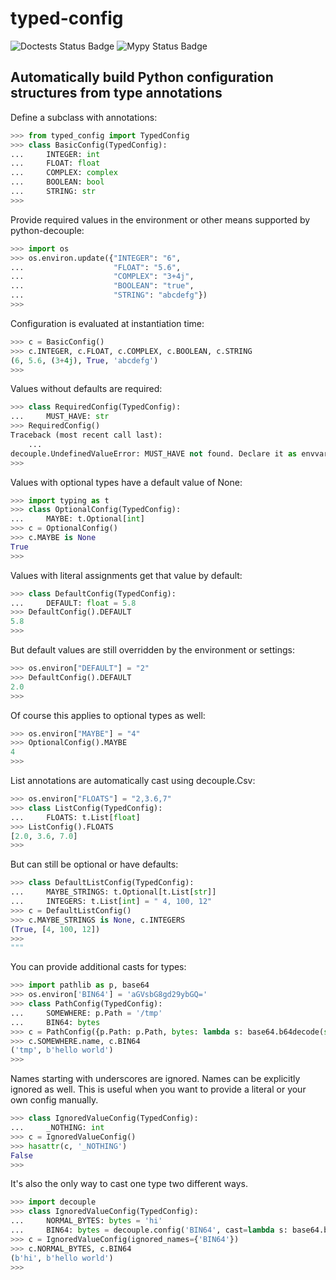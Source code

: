 # typed-config 

![Doctests Status Badge](https://github.com/kojiromike/typed-config/workflows/doctests/badge.svg)
![Mypy Status Badge](https://github.com/kojiromike/typed-config/workflows/mypy/badge.svg)

## Automatically build Python configuration structures from type annotations

Define a subclass with annotations:

```python
>>> from typed_config import TypedConfig
>>> class BasicConfig(TypedConfig):
...     INTEGER: int
...     FLOAT: float
...     COMPLEX: complex
...     BOOLEAN: bool
...     STRING: str
>>>
```

Provide required values in the environment or other means supported by python-decouple:

```python
>>> import os
>>> os.environ.update({"INTEGER": "6",
...                    "FLOAT": "5.6",
...                    "COMPLEX": "3+4j",
...                    "BOOLEAN": "true",
...                    "STRING": "abcdefg"})
>>>
```

Configuration is evaluated at instantiation time:

```python
>>> c = BasicConfig()
>>> c.INTEGER, c.FLOAT, c.COMPLEX, c.BOOLEAN, c.STRING
(6, 5.6, (3+4j), True, 'abcdefg')
>>>
```

Values without defaults are required:

```python
>>> class RequiredConfig(TypedConfig):
...     MUST_HAVE: str
>>> RequiredConfig()
Traceback (most recent call last):
    ...
decouple.UndefinedValueError: MUST_HAVE not found. Declare it as envvar or define a default value.
>>>
```

Values with optional types have a default value of None:

```python
>>> import typing as t
>>> class OptionalConfig(TypedConfig):
...     MAYBE: t.Optional[int]
>>> c = OptionalConfig()
>>> c.MAYBE is None
True
>>>
```

Values with literal assignments get that value by default:

```python
>>> class DefaultConfig(TypedConfig):
...     DEFAULT: float = 5.8
>>> DefaultConfig().DEFAULT
5.8
>>>
```

But default values are still overridden by the environment or settings:

```python
>>> os.environ["DEFAULT"] = "2"
>>> DefaultConfig().DEFAULT
2.0
>>>
```

Of course this applies to optional types as well:

```python
>>> os.environ["MAYBE"] = "4"
>>> OptionalConfig().MAYBE
4
>>>
```

List annotations are automatically cast using decouple.Csv:

```python
>>> os.environ["FLOATS"] = "2,3.6,7"
>>> class ListConfig(TypedConfig):
...     FLOATS: t.List[float]
>>> ListConfig().FLOATS
[2.0, 3.6, 7.0]
>>>
```

But can still be optional or have defaults:

```python
>>> class DefaultListConfig(TypedConfig):
...     MAYBE_STRINGS: t.Optional[t.List[str]]
...     INTEGERS: t.List[int] = " 4, 100, 12"
>>> c = DefaultListConfig()
>>> c.MAYBE_STRINGS is None, c.INTEGERS
(True, [4, 100, 12])
>>>
"""
```

You can provide additional casts for types:

```python
>>> import pathlib as p, base64
>>> os.environ['BIN64'] = 'aGVsbG8gd29ybGQ='
>>> class PathConfig(TypedConfig):
...     SOMEWHERE: p.Path = '/tmp'
...     BIN64: bytes
>>> c = PathConfig({p.Path: p.Path, bytes: lambda s: base64.b64decode(str.encode(s))})
>>> c.SOMEWHERE.name, c.BIN64
('tmp', b'hello world')
>>>
```

Names starting with underscores are ignored.
Names can be explicitly ignored as well.
This is useful when you want to provide a literal or your own config manually.

```python
>>> class IgnoredValueConfig(TypedConfig):
...     _NOTHING: int
>>> c = IgnoredValueConfig()
>>> hasattr(c, '_NOTHING')
False
>>>
```

It's also the only way to cast one type two different ways.

```python
>>> import decouple
>>> class IgnoredValueConfig(TypedConfig):
...     NORMAL_BYTES: bytes = 'hi'
...     BIN64: bytes = decouple.config('BIN64', cast=lambda s: base64.b64decode(str.encode(s)))
>>> c = IgnoredValueConfig(ignored_names={'BIN64'})
>>> c.NORMAL_BYTES, c.BIN64
(b'hi', b'hello world')
>>>
```
